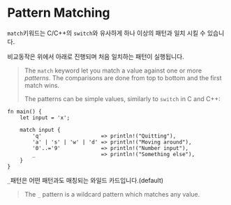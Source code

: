 # Pattern Matching

`match`키워드는 C/C++의 `switch`와 유사하게 하나 이상의 패턴과 일치 시킬 수 있습니다.

비교동작은 위에서 아래로 진행되며 처음 일치하는 패턴이 실행됩니다. 

> The `match` keyword let you match a value against one or more _patterns_. The
> comparisons are done from top to bottom and the first match wins.
> 
> The patterns can be simple values, similarly to `switch` in C and C++:

```rust,editable
fn main() {
    let input = 'x';

    match input {
        'q'                   => println!("Quitting"),
        'a' | 's' | 'w' | 'd' => println!("Moving around"),
        '0'..='9'             => println!("Number input"),
        _                     => println!("Something else"),
    }
}
```

`_`패턴은 어떤 패턴과도 매칭되는 와일드 카드입니다.(default)
> The `_` pattern is a wildcard pattern which matches any value.
